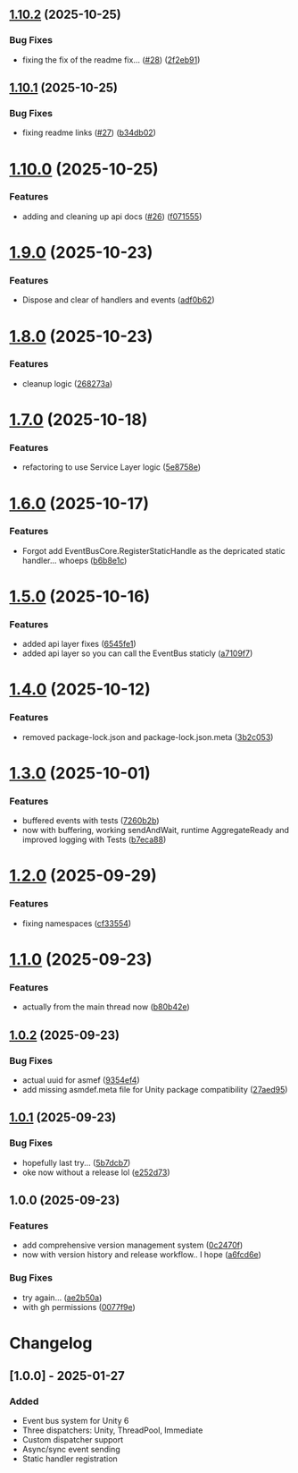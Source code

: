 ## [1.10.2](https://github.com/dvos-tools/eventbus/compare/v1.10.1...v1.10.2) (2025-10-25)


### Bug Fixes

* fixing the fix of the readme fix... ([#28](https://github.com/dvos-tools/eventbus/issues/28)) ([2f2eb91](https://github.com/dvos-tools/eventbus/commit/2f2eb91cd5a197d699cd832367dbc550607b20e4))

## [1.10.1](https://github.com/dvos-tools/eventbus/compare/v1.10.0...v1.10.1) (2025-10-25)


### Bug Fixes

* fixing readme links ([#27](https://github.com/dvos-tools/eventbus/issues/27)) ([b34db02](https://github.com/dvos-tools/eventbus/commit/b34db024caf5f1e44d250b9e3acab1f4e80f2cb5))

# [1.10.0](https://github.com/dvos-tools/eventbus/compare/v1.9.0...v1.10.0) (2025-10-25)


### Features

* adding and cleaning up api docs ([#26](https://github.com/dvos-tools/eventbus/issues/26)) ([f071555](https://github.com/dvos-tools/eventbus/commit/f071555f69c16dcc572cd46ea1ca614402d2356e))

# [1.9.0](https://github.com/dvos-tools/eventbus/compare/v1.8.0...v1.9.0) (2025-10-23)


### Features

* Dispose and clear of handlers and events ([adf0b62](https://github.com/dvos-tools/eventbus/commit/adf0b622eb9fee724ec5f72cd4d9d3170b3ffb4d))

# [1.8.0](https://github.com/dvos-tools/eventbus/compare/v1.7.0...v1.8.0) (2025-10-23)


### Features

* cleanup logic ([268273a](https://github.com/dvos-tools/eventbus/commit/268273af5057e2252ea5ff729410bbbe1ecbb52d))

# [1.7.0](https://github.com/dvos-tools/eventbus/compare/v1.6.0...v1.7.0) (2025-10-18)


### Features

* refactoring to use Service Layer logic ([5e8758e](https://github.com/dvos-tools/eventbus/commit/5e8758ebeacb727383f58aec224117af31bd9883))

# [1.6.0](https://github.com/dvos-tools/eventbus/compare/v1.5.0...v1.6.0) (2025-10-17)


### Features

* Forgot add  EventBusCore.RegisterStaticHandle as the depricated static handler... whoeps ([b6b8e1c](https://github.com/dvos-tools/eventbus/commit/b6b8e1c228687313a317096eb42313d0d11f1232))

# [1.5.0](https://github.com/dvos-tools/eventbus/compare/v1.4.0...v1.5.0) (2025-10-16)


### Features

* added api layer fixes ([6545fe1](https://github.com/dvos-tools/eventbus/commit/6545fe1ba99a63c10f3de20d1e36d56a0b1faf29))
* added api layer so you can call the EventBus staticly ([a7109f7](https://github.com/dvos-tools/eventbus/commit/a7109f7172af72e48ec14ddb7933b2c5c78746a4))

# [1.4.0](https://github.com/dvos-tools/eventbus/compare/v1.3.0...v1.4.0) (2025-10-12)


### Features

* removed package-lock.json and package-lock.json.meta ([3b2c053](https://github.com/dvos-tools/eventbus/commit/3b2c05379689d57a7fd73d2f91dcff579b9be7cb))

# [1.3.0](https://github.com/dvos-tools/eventbus/compare/v1.2.0...v1.3.0) (2025-10-01)


### Features

* buffered events with tests ([7260b2b](https://github.com/dvos-tools/eventbus/commit/7260b2b2d1ac9f7c0379ea9af02cc2155cdc649f))
* now with buffering, working sendAndWait, runtime AggregateReady and improved logging with Tests ([b7eca88](https://github.com/dvos-tools/eventbus/commit/b7eca88f0a73a43be3ebf0229d32104d2a1d2c7a))

# [1.2.0](https://github.com/dvos-tools/eventbus/compare/v1.1.0...v1.2.0) (2025-09-29)


### Features

* fixing namespaces ([cf33554](https://github.com/dvos-tools/eventbus/commit/cf335540a9651ff2af5edeec266055b5ecb679ba))

# [1.1.0](https://github.com/dvos-tools/eventbus/compare/v1.0.2...v1.1.0) (2025-09-23)


### Features

* actually from the main thread now ([b80b42e](https://github.com/dvos-tools/eventbus/commit/b80b42ec8f7b0ab7d8ae314e5629abbba6a7e976))

## [1.0.2](https://github.com/dvos-tools/eventbus/compare/v1.0.1...v1.0.2) (2025-09-23)


### Bug Fixes

* actual uuid for asmef ([9354ef4](https://github.com/dvos-tools/eventbus/commit/9354ef4ac70be79fb8ca32508ad1c113d8b56acb))
* add missing asmdef.meta file for Unity package compatibility ([27aed95](https://github.com/dvos-tools/eventbus/commit/27aed95e73170501d390ec78f9da7d7d095da126))

## [1.0.1](https://github.com/dvos-tools/eventbus/compare/v1.0.0...v1.0.1) (2025-09-23)


### Bug Fixes

* hopefully last try... ([5b7dcb7](https://github.com/dvos-tools/eventbus/commit/5b7dcb7af87b950c7e35088364709f05dec109c7))
* oke now without a release lol ([e252d73](https://github.com/dvos-tools/eventbus/commit/e252d7390db114898ffb5004b2d0320aa4f01cd0))

## 1.0.0 (2025-09-23)


### Features

* add comprehensive version management system ([0c2470f](https://github.com/dvos-tools/eventbus/commit/0c2470fcc86b83ee495627ace3b1d9f43d6d98fa))
* now with version history and release workflow.. I hope ([a6fcd6e](https://github.com/dvos-tools/eventbus/commit/a6fcd6e7574fe5131c80374fabc1d737632f004a))


### Bug Fixes

* try again... ([ae2b50a](https://github.com/dvos-tools/eventbus/commit/ae2b50a0d79254b634aded54e8db326efc6b6584))
* with gh permissions ([0077f9e](https://github.com/dvos-tools/eventbus/commit/0077f9ef72853b280618fe2696be06e4a807ab9f))

# Changelog

## [1.0.0] - 2025-01-27

### Added
- Event bus system for Unity 6
- Three dispatchers: Unity, ThreadPool, Immediate
- Custom dispatcher support
- Async/sync event sending
- Static handler registration
